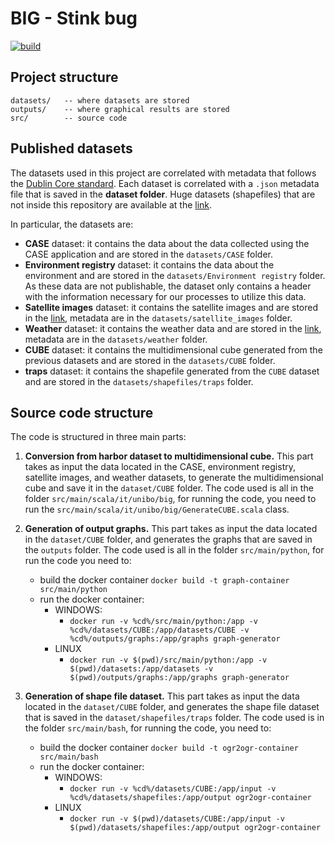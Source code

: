 # BIG - Stink bug

[![build](https://github.com/big-unibo/experimental-project/actions/workflows/build.yml/badge.svg)](https://github.com/big-unibo/experimental-project/actions/workflows/build.yml)

## Project structure

    datasets/   -- where datasets are stored
    outputs/    -- where graphical results are stored
    src/        -- source code

## Published datasets

The datasets used in this project are correlated with metadata that follows
the [Dublin Core standard](https://www.dublincore.org/).
Each dataset is correlated with a `.json` metadata file that is saved in the **dataset folder**.
Huge datasets (shapefiles) that are not inside this repository
are available at the [link](https://big.csr.unibo.it/downloads/stink-bug/datasets/shapefiles/).

In particular, the datasets are:

- **CASE** dataset: it contains the data about the data collected using the CASE application and are stored in
  the `datasets/CASE` folder.
- **Environment registry** dataset: it contains the data about the environment and are stored in
  the `datasets/Environment registry` folder. 
  As these data are not publishable, the dataset only contains a header with the information necessary for our processes to utilize this data.
- **Satellite images** dataset: it contains the satellite images
  and are stored in the [link](https://big.csr.unibo.it/downloads/stink-bug/datasets/shapefiles/satellite_images/),
  metadata are in the `datasets/satellite_images` folder.
- **Weather** dataset: it contains the weather data and are stored in
  the [link](https://big.csr.unibo.it/downloads/stink-bug/datasets/shapefiles/weather/),
  metadata are in the `datasets/weather` folder.
- **CUBE** dataset: it contains the multidimensional cube generated from the previous datasets and are stored in
  the `datasets/CUBE` folder.
- **traps** dataset: it contains the shapefile generated from the `CUBE` dataset and are stored in
  the `datasets/shapefiles/traps` folder.

## Source code structure

The code is structured in three main parts:

1. **Conversion from harbor dataset to multidimensional cube.**
   This part takes as input the data located in the CASE, environment registry, satellite images,
   and weather datasets,
   to generate the multidimensional cube and save it in the `dataset/CUBE` folder.
   The code used is all in the folder `src/main/scala/it/unibo/big`,
   for running the code, you need to run the `src/main/scala/it/unibo/big/GenerateCUBE.scala` class.
2. **Generation of output graphs.**
   This part takes as input the data located in the `dataset/CUBE` folder,
   and generates the graphs that are saved in the `outputs` folder.
   The code used is all in the folder `src/main/python`, for run the code you need to:
    - build the docker container `docker build -t graph-container src/main/python`
    - run the docker container:
        - WINDOWS:
            - `docker run -v %cd%/src/main/python:/app -v %cd%/datasets/CUBE:/app/datasets/CUBE -v %cd%/outputs/graphs:/app/graphs graph-generator`
        - LINUX
            - `docker run -v $(pwd)/src/main/python:/app -v $(pwd)/datasets:/app/datasets -v $(pwd)/outputs/graphs:/app/graphs graph-generator`
3. **Generation of shape file dataset.**
   This part takes as input the data located in the `dataset/CUBE` folder, and generates the shape file dataset that is
   saved in the `dataset/shapefiles/traps` folder.
   The code used is in the folder `src/main/bash`, for running the code, you need to:

    - build the docker container `docker build -t ogr2ogr-container src/main/bash`
    - run the docker container:
        - WINDOWS:
            - `docker run -v %cd%/datasets/CUBE:/app/input -v %cd%/datasets/shapefiles:/app/output ogr2ogr-container`
        - LINUX
            - `docker run -v $(pwd)/datasets/CUBE:/app/input -v $(pwd)/datasets/shapefiles:/app/output ogr2ogr-container`

